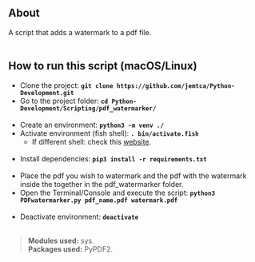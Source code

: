 
## About
A script that adds a watermark to a pdf file.
\
&nbsp;

## How to run this script (macOS/Linux)
* Clone the project: **`git clone https://github.com/jemtca/Python-Development.git`**
* Go to the project folder: **`cd Python-Development/Scripting/pdf_watermarker/`**
\
&nbsp;
* Create an environment: **`python3 -m venv ./`**
* Activate environment (fish shell): **`. bin/activate.fish`**
    * If different shell: check this [website](https://docs.python.org/3/library/venv.html).
\
&nbsp;
* Install dependencies: **`pip3 install -r requirements.txt`**
\
&nbsp;
* Place the pdf you wish to watermark and the pdf with the watermark inside the together in the pdf_watermarker folder.
* Open the Terminal/Console and execute the script: **`python3 PDFwatermarker.py pdf_name.pdf watermark.pdf`**
\
&nbsp;
* Deactivate environment: **`deactivate`**
\
&nbsp;

> **Modules used:** sys.
\
> **Packages used:** PyPDF2.
